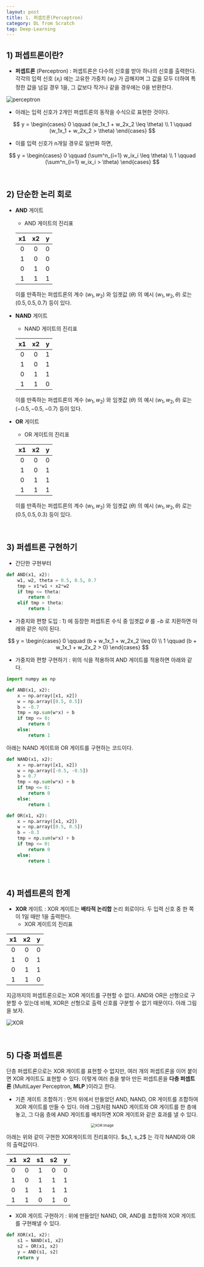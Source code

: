 ```yaml
---
layout: post
title: 1. 퍼셉트론(Perceptron)
category: DL from Scratch
tag: Deep-Learning
---
```




## 1) 퍼셉트론이란?

- **퍼셉트론** (Perceptron) : 퍼셉트론은 다수의 신호를 받아 하나의 신호를 출력한다. 각각의 입력 신호 $(x_i)$ 에는 고유한 가중치 $(w_i)$ 가 곱해지며  그 값을 모두 더하여 특정한 값을 넘길 경우 1을, 그 값보다 작거나 같을 경우에는 0을 반환한다.

![perceptron](https://missinglink.ai/wp-content/uploads/2018/11/Frame-3.png)

- 아래는 입력 신호가 2개인 퍼셉트론의 동작을 수식으로 표현한 것이다.

$$
y = \begin{cases} 0 \qquad (w_1x_1 + w_2x_2 \leq \theta) \\
1 \qquad (w_1x_1 + w_2x_2  > \theta) \end{cases}
$$

- 이를 입력 신호가 n개일 경우로 일반화 하면,

$$
y = \begin{cases} 0 \qquad (\sum^n_{i=1} w_ix_i \leq \theta) \\
1 \qquad (\sum^n_{i=1} w_ix_i > \theta) \end{cases}
$$



<br/>

## 2) 단순한 논리 회로

- **AND** 게이트

  - AND 게이트의 진리표

  |  x1  |  x2  |  y   |
  | :--: | :--: | :--: |
  |  0   |  0   |  0   |
  |  1   |  0   |  0   |
  |  0   |  1   |  0   |
  |  1   |  1   |  1   |

  이를 만족하는 퍼셉트론의 계수 $(w_1, w_2)$ 와 임곗값 $(\theta)$ 의 예시 $(w_1, w_2, \theta)$ 로는 $(0.5, 0.5, 0.7)$ 등이 있다.

- **NAND** 게이트

  - NAND 게이트의 진리표

  |  x1  |  x2  |  y   |
  | :--: | :--: | :--: |
  |  0   |  0   |  1   |
  |  1   |  0   |  1   |
  |  0   |  1   |  1   |
  |  1   |  1   |  0   |

  이를 만족하는 퍼셉트론의 계수 $(w_1, w_2)$ 와 임곗값 $(\theta)$ 의 예시 $(w_1, w_2, \theta)$ 로는 $(-0.5, -0.5, -0.7)$ 등이 있다.

- **OR** 게이트
  
  - OR 게이트의 진리표
  
  |  x1  |  x2  |  y   |
  | :--: | :--: | :--: |
  |  0   |  0   |  0   |
  |  1   |  0   |  1   |
  |  0   |  1   |  1   |
  |  1   |  1   |  1   |
  
  이를 만족하는 퍼셉트론의 계수 $(w_1, w_2)$ 와 임곗값 $(\theta)$ 의 예시 $(w_1, w_2, \theta)$ 로는 $(0.5, 0.5, 0.3)$ 등이 있다.

<br/>

## 3) 퍼셉트론 구현하기

- 간단한 구현부터

```python
def AND(x1, x2):
    w1, w2, theta = 0.5, 0.5, 0.7
    tmp = x1*w1 + x2*w2
    if tmp <= theta:
        return 0
    elif tmp > theta:
        return 1
```



- 가중치와 편향 도입 : 1) 에 등장한 퍼셉트론 수식 중 임곗값 $\theta$ 를 $-b$ 로 치환하면 아래와 같은 식이 된다.

$$
y = \begin{cases} 0 \qquad (b + w_1x_1 + w_2x_2 \leq 0) \\
1 \qquad (b + w_1x_1 + w_2x_2  > 0) \end{cases}
$$



- 가중치와 편향 구현하기 : 위의 식을 적용하여 AND 게이트를 적용하면 아래와 같다.

```python
import numpy as np

def AND(x1, x2):
    x = np.array([x1, x2])
    w = np.array([0.5, 0.5])
    b = -0.7
    tmp = np.sum(w*x) + b
    if tmp <= 0:
        return 0
    else:
        return 1
```

아래는 NAND 게이트와 OR 게이트를 구현하는 코드이다.

```python
def NAND(x1, x2):
    x = np.array([x1, x2])
    w = np.array([-0.5, -0.5])
    b = 0.7
    tmp = np.sum(w*x) + b
    if tmp <= 0:
        return 0
    else:
        return 1

def OR(x1, x2):
    x = np.array([x1, x2])
    w = np.array([0.5, 0.5])
    b = -0.3
    tmp = np.sum(w*x) + b
    if tmp <= 0:
        return 0
    else:
        return 1
```



<br/>

## 4) 퍼셉트론의 한계

- **XOR** 게이트 : XOR 게이트는 **배타적 논리합** 논리 회로이다. 두 입력 신호 중 한 쪽이 1일 때만 1을 출력한다.
  - XOR 게이트의 진리표

|  x1  |  x2  |  y   |
| :--: | :--: | :--: |
|  0   |  0   |  0   |
|  1   |  0   |  1   |
|  0   |  1   |  1   |
|  1   |  1   |  0   |

지금까지의 퍼셉트론으로는 XOR 게이트를 구현할 수 없다. AND와 OR은 선형으로 구분할 수 있는데 비해, XOR은 선형으로 출력 신호를 구분할 수 없기 때문이다. 아래 그림을 보자. 

![XOR](https://steemitimages.com/640x0/https://cdn-images-1.medium.com/max/1600/1*CyGlr8VjwtQGeNsuTUq3HA.jpeg) 

<br/>

## 5) 다층 퍼셉트론

단층 퍼셉트론으로는 XOR 게이트를 표현할 수 없지만, 여러 개의 퍼셉트론을 이어 붙이면 XOR 게이트도 표현할 수 있다. 이렇게 여러 층을 쌓아 만든 퍼셉트론을 **다층 퍼셉트론** (MultiLayer Perceptron, **MLP** )이라고 한다.

- 기존 게이트 조합하기 : 먼저 위에서 만들었던 AND, NAND, OR 게이트를 조합하여 XOR 게이트를 만들 수 있다. 아래 그림처럼 NAND 게이트와 OR 게이트를 한 층에 놓고, 그 다음 층에 AND 게이트를 배치하면 XOR 게이트와 같은 효과를 낼 수 있다.

<p align="center"><img src="https://upload.wikimedia.org/wikipedia/commons/thumb/e/ed/3_gate_XOR.svg/640px-3_gate_XOR.svg.png" alt="XOR image" style="zoom: 67%;" /></p>
아래는 위와 같이 구현한 XOR게이트의 진리표이다. $s_1, s_2$ 는 각각 NAND와 OR의 출력값이다.

|  x1  |  x2  |  s1  |  s2  |  y   |
| :--: | :--: | :--: | :--: | :--: |
|  0   |  0   |  1   |  0   |  0   |
|  1   |  0   |  1   |  1   |  1   |
|  0   |  1   |  1   |  1   |  1   |
|  1   |  1   |  0   |  1   |  0   |

- XOR 게이트 구현하기 : 위에 만들었던 NAND, OR, AND를 조합하여 XOR 게이트를 구현해낼 수 있다.

```python
def XOR(x1, x2):
    s1 = NAND(x1, x2)
    s2 = OR(x1, x2)
    y = AND(s1, s2)
    return y
```

